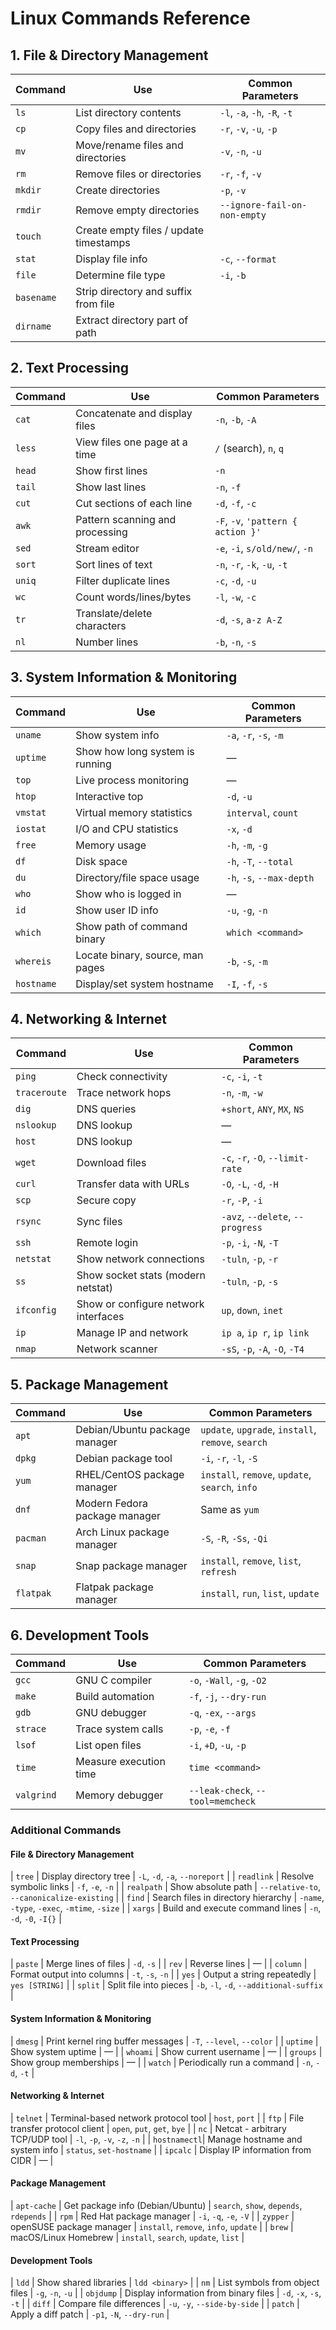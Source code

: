 
# Linux Commands Reference

## 1. File & Directory Management

| **Command** | **Use**                             | **Common Parameters**                                |
|-------------|--------------------------------------|-------------------------------------------------------|
| `ls`        | List directory contents              | `-l`, `-a`, `-h`, `-R`, `-t`                          |
| `cp`        | Copy files and directories           | `-r`, `-v`, `-u`, `-p`                                |
| `mv`        | Move/rename files and directories    | `-v`, `-n`, `-u`                                      |
| `rm`        | Remove files or directories          | `-r`, `-f`, `-v`                                      |
| `mkdir`     | Create directories                   | `-p`, `-v`                                            |
| `rmdir`     | Remove empty directories             | `--ignore-fail-on-non-empty`                         |
| `touch`     | Create empty files / update timestamps |                                                     |
| `stat`      | Display file info                    | `-c`, `--format`                                     |
| `file`      | Determine file type                  | `-i`, `-b`                                            |
| `basename`  | Strip directory and suffix from file |                                                       |
| `dirname`   | Extract directory part of path       |                                                       |

## 2. Text Processing

| **Command** | **Use**                            | **Common Parameters**                                |
|-------------|-------------------------------------|-------------------------------------------------------|
| `cat`       | Concatenate and display files       | `-n`, `-b`, `-A`                                     |
| `less`      | View files one page at a time       | `/` (search), `n`, `q`                              |
| `head`      | Show first lines                    | `-n`                                                 |
| `tail`      | Show last lines                     | `-n`, `-f`                                           |
| `cut`       | Cut sections of each line           | `-d`, `-f`, `-c`                                     |
| `awk`       | Pattern scanning and processing     | `-F`, `-v`, `'pattern { action }'`                   |
| `sed`       | Stream editor                       | `-e`, `-i`, `s/old/new/`, `-n`                       |
| `sort`      | Sort lines of text                  | `-n`, `-r`, `-k`, `-u`, `-t`                         |
| `uniq`      | Filter duplicate lines              | `-c`, `-d`, `-u`                                     |
| `wc`        | Count words/lines/bytes             | `-l`, `-w`, `-c`                                     |
| `tr`        | Translate/delete characters         | `-d`, `-s`, `a-z A-Z`                                |
| `nl`        | Number lines                        | `-b`, `-n`, `-s`                                     |

## 3. System Information & Monitoring

| **Command**    | **Use**                               | **Common Parameters**                             |
|----------------|----------------------------------------|----------------------------------------------------|
| `uname`        | Show system info                      | `-a`, `-r`, `-s`, `-m`                             |
| `uptime`       | Show how long system is running       | —                                                  |
| `top`          | Live process monitoring               | —                                                  |
| `htop`         | Interactive top                       | `-d`, `-u`                                         |
| `vmstat`       | Virtual memory statistics             | `interval`, `count`                               |
| `iostat`       | I/O and CPU statistics                | `-x`, `-d`                                         |
| `free`         | Memory usage                          | `-h`, `-m`, `-g`                                   |
| `df`           | Disk space                            | `-h`, `-T`, `--total`                              |
| `du`           | Directory/file space usage            | `-h`, `-s`, `--max-depth`                          |
| `who`          | Show who is logged in                 | —                                                  |
| `id`           | Show user ID info                     | `-u`, `-g`, `-n`                                   |
| `which`        | Show path of command binary           | `which <command>`                                 |
| `whereis`      | Locate binary, source, man pages      | `-b`, `-s`, `-m`                                   |
| `hostname`     | Display/set system hostname           | `-I`, `-f`, `-s`                                   |

## 4. Networking & Internet

| **Command**  | **Use**                                | **Common Parameters**                              |
|--------------|-----------------------------------------|-----------------------------------------------------|
| `ping`       | Check connectivity                      | `-c`, `-i`, `-t`                                    |
| `traceroute` | Trace network hops                      | `-n`, `-m`, `-w`                                    |
| `dig`        | DNS queries                             | `+short`, `ANY`, `MX`, `NS`                         |
| `nslookup`   | DNS lookup                              | —                                                   |
| `host`       | DNS lookup                              | —                                                   |
| `wget`       | Download files                          | `-c`, `-r`, `-O`, `--limit-rate`                    |
| `curl`       | Transfer data with URLs                 | `-O`, `-L`, `-d`, `-H`                              |
| `scp`        | Secure copy                             | `-r`, `-P`, `-i`                                    |
| `rsync`      | Sync files                              | `-avz`, `--delete`, `--progress`                    |
| `ssh`        | Remote login                            | `-p`, `-i`, `-N`, `-T`                              |
| `netstat`    | Show network connections                | `-tuln`, `-p`, `-r`                                 |
| `ss`         | Show socket stats (modern netstat)      | `-tuln`, `-p`, `-s`                                 |
| `ifconfig`   | Show or configure network interfaces    | `up`, `down`, `inet`                               |
| `ip`         | Manage IP and network                   | `ip a`, `ip r`, `ip link`                          |
| `nmap`       | Network scanner                         | `-sS`, `-p`, `-A`, `-O`, `-T4`                      |

## 5. Package Management

| **Command**    | **Use**                                 | **Common Parameters**                               |
|----------------|------------------------------------------|------------------------------------------------------|
| `apt`          | Debian/Ubuntu package manager            | `update`, `upgrade`, `install`, `remove`, `search`   |
| `dpkg`         | Debian package tool                      | `-i`, `-r`, `-l`, `-S`                                |
| `yum`          | RHEL/CentOS package manager              | `install`, `remove`, `update`, `search`, `info`      |
| `dnf`          | Modern Fedora package manager            | Same as `yum`                                        |
| `pacman`       | Arch Linux package manager               | `-S`, `-R`, `-Ss`, `-Qi`                              |
| `snap`         | Snap package manager                     | `install`, `remove`, `list`, `refresh`               |
| `flatpak`      | Flatpak package manager                  | `install`, `run`, `list`, `update`                   |

## 6. Development Tools

| **Command** | **Use**                             | **Common Parameters**                                 |
|-------------|--------------------------------------|--------------------------------------------------------|
| `gcc`       | GNU C compiler                       | `-o`, `-Wall`, `-g`, `-O2`                             |
| `make`      | Build automation                     | `-f`, `-j`, `--dry-run`                                |
| `gdb`       | GNU debugger                         | `-q`, `-ex`, `--args`                                  |
| `strace`    | Trace system calls                   | `-p`, `-e`, `-f`                                       |
| `lsof`      | List open files                      | `-i`, `+D`, `-u`, `-p`                                 |
| `time`      | Measure execution time               | `time <command>`                                      |
| `valgrind`  | Memory debugger                      | `--leak-check`, `--tool=memcheck`                     |

### Additional Commands

#### File & Directory Management
| `tree`       | Display directory tree                | `-L`, `-d`, `-a`, `--noreport`                       |
| `readlink`   | Resolve symbolic links                | `-f`, `-e`, `-n`                                     |
| `realpath`   | Show absolute path                    | `--relative-to`, `--canonicalize-existing`           |
| `find`       | Search files in directory hierarchy   | `-name`, `-type`, `-exec`, `-mtime`, `-size`         |
| `xargs`      | Build and execute command lines       | `-n`, `-d`, `-0`, `-I{}`                              |

#### Text Processing
| `paste`      | Merge lines of files                  | `-d`, `-s`                                           |
| `rev`        | Reverse lines                         | —                                                   |
| `column`     | Format output into columns            | `-t`, `-s`, `-n`                                     |
| `yes`        | Output a string repeatedly            | `yes [STRING]`                                      |
| `split`      | Split file into pieces                | `-b`, `-l`, `-d`, `--additional-suffix`              |

#### System Information & Monitoring
| `dmesg`      | Print kernel ring buffer messages     | `-T`, `--level`, `--color`                          |
| `uptime`     | Show system uptime                    | —                                                   |
| `whoami`     | Show current username                 | —                                                   |
| `groups`     | Show group memberships                | —                                                   |
| `watch`      | Periodically run a command            | `-n`, `-d`, `-t`                                     |

#### Networking & Internet
| `telnet`     | Terminal-based network protocol tool  | `host`, `port`                                      |
| `ftp`        | File transfer protocol client         | `open`, `put`, `get`, `bye`                         |
| `nc`         | Netcat - arbitrary TCP/UDP tool       | `-l`, `-p`, `-v`, `-z`, `-n`                         |
| `hostnamectl`| Manage hostname and system info       | `status`, `set-hostname`                            |
| `ipcalc`     | Display IP information from CIDR      | —                                                   |

#### Package Management
| `apt-cache`  | Get package info (Debian/Ubuntu)      | `search`, `show`, `depends`, `rdepends`             |
| `rpm`        | Red Hat package manager               | `-i`, `-q`, `-e`, `-V`                               |
| `zypper`     | openSUSE package manager              | `install`, `remove`, `info`, `update`               |
| `brew`       | macOS/Linux Homebrew                  | `install`, `search`, `update`, `list`               |

#### Development Tools
| `ldd`        | Show shared libraries                 | `ldd <binary>`                                      |
| `nm`         | List symbols from object files        | `-g`, `-n`, `-u`                                     |
| `objdump`    | Display information from binary files | `-d`, `-x`, `-s`, `-t`                               |
| `diff`       | Compare file differences              | `-u`, `-y`, `--side-by-side`                         |
| `patch`      | Apply a diff patch                    | `-p1`, `-N`, `--dry-run`                             |
